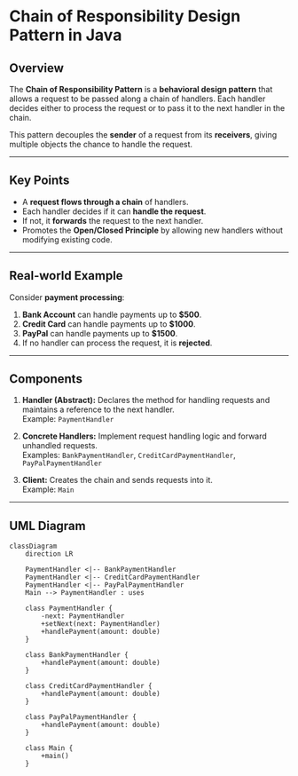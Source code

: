 # Chain of Responsibility Design Pattern in Java

## Overview

The **Chain of Responsibility Pattern** is a **behavioral design pattern** that allows a request to be passed along a chain of handlers. Each handler decides either to process the request or to pass it to the next handler in the chain.  

This pattern decouples the **sender** of a request from its **receivers**, giving multiple objects the chance to handle the request.

---

## Key Points

- A **request flows through a chain** of handlers.
- Each handler decides if it can **handle the request**.
- If not, it **forwards** the request to the next handler.
- Promotes the **Open/Closed Principle** by allowing new handlers without modifying existing code.

---

## Real-world Example

Consider **payment processing**:

1. **Bank Account** can handle payments up to **$500**.  
2. **Credit Card** can handle payments up to **$1000**.  
3. **PayPal** can handle payments up to **$1500**.  
4. If no handler can process the request, it is **rejected**.

---

## Components

1. **Handler (Abstract):** Declares the method for handling requests and maintains a reference to the next handler.  
   Example: `PaymentHandler`  

2. **Concrete Handlers:** Implement request handling logic and forward unhandled requests.  
   Examples: `BankPaymentHandler`, `CreditCardPaymentHandler`, `PayPalPaymentHandler`  

3. **Client:** Creates the chain and sends requests into it.  
   Example: `Main`  

---

## UML Diagram

```mermaid
classDiagram
    direction LR

    PaymentHandler <|-- BankPaymentHandler
    PaymentHandler <|-- CreditCardPaymentHandler
    PaymentHandler <|-- PayPalPaymentHandler
    Main --> PaymentHandler : uses

    class PaymentHandler {
        -next: PaymentHandler
        +setNext(next: PaymentHandler)
        +handlePayment(amount: double)
    }

    class BankPaymentHandler {
        +handlePayment(amount: double)
    }

    class CreditCardPaymentHandler {
        +handlePayment(amount: double)
    }

    class PayPalPaymentHandler {
        +handlePayment(amount: double)
    }

    class Main {
        +main()
    }
